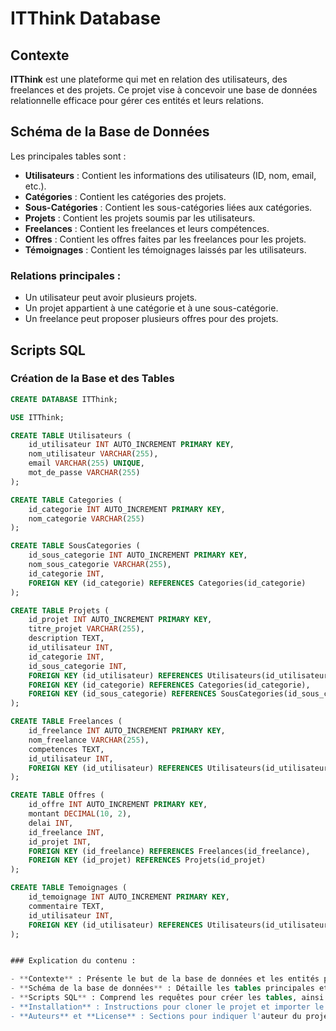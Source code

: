 # ITThink Database

## Contexte

**ITThink** est une plateforme qui met en relation des utilisateurs, des freelances et des projets. Ce projet vise à concevoir une base de données relationnelle efficace pour gérer ces entités et leurs relations.

## Schéma de la Base de Données

Les principales tables sont :

- **Utilisateurs** : Contient les informations des utilisateurs (ID, nom, email, etc.).
- **Catégories** : Contient les catégories des projets.
- **Sous-Catégories** : Contient les sous-catégories liées aux catégories.
- **Projets** : Contient les projets soumis par les utilisateurs.
- **Freelances** : Contient les freelances et leurs compétences.
- **Offres** : Contient les offres faites par les freelances pour les projets.
- **Témoignages** : Contient les témoignages laissés par les utilisateurs.

### Relations principales :

- Un utilisateur peut avoir plusieurs projets.
- Un projet appartient à une catégorie et à une sous-catégorie.
- Un freelance peut proposer plusieurs offres pour des projets.

## Scripts SQL

### Création de la Base et des Tables

```sql
CREATE DATABASE ITThink;

USE ITThink;

CREATE TABLE Utilisateurs (
    id_utilisateur INT AUTO_INCREMENT PRIMARY KEY,
    nom_utilisateur VARCHAR(255),
    email VARCHAR(255) UNIQUE,
    mot_de_passe VARCHAR(255)
);

CREATE TABLE Categories (
    id_categorie INT AUTO_INCREMENT PRIMARY KEY,
    nom_categorie VARCHAR(255)
);

CREATE TABLE SousCategories (
    id_sous_categorie INT AUTO_INCREMENT PRIMARY KEY,
    nom_sous_categorie VARCHAR(255),
    id_categorie INT,
    FOREIGN KEY (id_categorie) REFERENCES Categories(id_categorie)
);

CREATE TABLE Projets (
    id_projet INT AUTO_INCREMENT PRIMARY KEY,
    titre_projet VARCHAR(255),
    description TEXT,
    id_utilisateur INT,
    id_categorie INT,
    id_sous_categorie INT,
    FOREIGN KEY (id_utilisateur) REFERENCES Utilisateurs(id_utilisateur),
    FOREIGN KEY (id_categorie) REFERENCES Categories(id_categorie),
    FOREIGN KEY (id_sous_categorie) REFERENCES SousCategories(id_sous_categorie)
);

CREATE TABLE Freelances (
    id_freelance INT AUTO_INCREMENT PRIMARY KEY,
    nom_freelance VARCHAR(255),
    competences TEXT,
    id_utilisateur INT,
    FOREIGN KEY (id_utilisateur) REFERENCES Utilisateurs(id_utilisateur)
);

CREATE TABLE Offres (
    id_offre INT AUTO_INCREMENT PRIMARY KEY,
    montant DECIMAL(10, 2),
    delai INT,
    id_freelance INT,
    id_projet INT,
    FOREIGN KEY (id_freelance) REFERENCES Freelances(id_freelance),
    FOREIGN KEY (id_projet) REFERENCES Projets(id_projet)
);

CREATE TABLE Temoignages (
    id_temoignage INT AUTO_INCREMENT PRIMARY KEY,
    commentaire TEXT,
    id_utilisateur INT,
    FOREIGN KEY (id_utilisateur) REFERENCES Utilisateurs(id_utilisateur)
);


### Explication du contenu :

- **Contexte** : Présente le but de la base de données et les entités principales.
- **Schéma de la base de données** : Détaille les tables principales et leurs relations.
- **Scripts SQL** : Comprend les requêtes pour créer les tables, ainsi que des exemples d'opérations courantes (insertion, mise à jour, suppression).
- **Installation** : Instructions pour cloner le projet et importer le fichier SQL.
- **Auteurs** et **License** : Sections pour indiquer l'auteur du projet et la licence associée.



